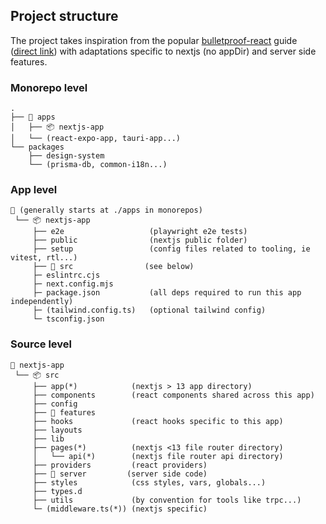 ## Project structure

The project takes inspiration from the popular [bulletproof-react](https://github.com/alan2207/bulletproof-react) guide
([direct link](https://github.com/alan2207/bulletproof-react/blob/master/docs/project-structure.md)) with adaptations
specific to nextjs (no appDir) and server side features.

### Monorepo level

```
.
├── 🌳 apps
│   ├── 📦 nextjs-app  
│   └── (react-expo-app, tauri-app...)
└── packages    
    ├── design-system         
    └── (prisma-db, common-i18n...)
```

### App level

```
🌳 (generally starts at ./apps in monorepos)
 └── 📦 nextjs-app
     ├── e2e                   (playwright e2e tests)
     ├── public                (nextjs public folder)
     ├── setup                 (config files related to tooling, ie vitest, rtl...)
     ├── 🍂 src                (see below)
     ├─ eslintrc.cjs
     ├─ next.config.mjs
     ├─ package.json           (all deps required to run this app independently)
     ├─ (tailwind.config.ts)   (optional tailwind config)
     └─ tsconfig.json
```

### Source level

```
🌳 nextjs-app
 └── 📦 src
     ├── app(*)            (nextjs > 13 app directory)
     ├── components        (react components shared across this app)
     ├── config
     ├── 🍂 features
     ├── hooks             (react hooks specific to this app)
     ├── layouts
     ├── lib
     ├── pages(*)          (nextjs <13 file router directory)
     │   └── api(*)        (nextjs file router api directory)
     ├── providers         (react providers)
     ├── 🍂 server         (server side code)
     ├── styles            (css styles, vars, globals...)
     ├── types.d
     ├── utils             (by convention for tools like trpc...)
     └─ (middleware.ts(*)) (nextjs specific)
```
